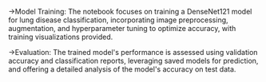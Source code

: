 ->Model Training: The notebook focuses on training a DenseNet121 model for lung disease classification, incorporating image preprocessing, augmentation, and hyperparameter tuning to optimize accuracy, with training visualizations provided.

->Evaluation: The trained model's performance is assessed using validation accuracy and classification reports, leveraging saved models for prediction, and offering a detailed analysis of the model's accuracy on test data.
